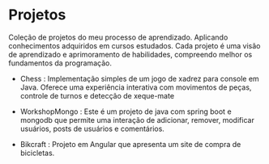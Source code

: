 ﻿# Projetos
Coleção de projetos do meu processo de aprendizado. Aplicando conhecimentos adquiridos em cursos estudados. Cada projeto é uma visão de aprendizado e  aprimoramento de habilidades, compreendo melhor os fundamentos da programação.

* Chess : Implementação simples de um jogo de xadrez para console em Java. Oferece uma experiência interativa com movimentos de peças, controle de turnos e detecção de xeque-mate

* WorkshopMongo : Este é um projeto de java com spring boot e mongodb que permite uma  interação de adicionar, remover, modificar usuários, posts de usuários e comentários.

* Bikcraft : Projeto em Angular que apresenta um site de compra de bicicletas.
